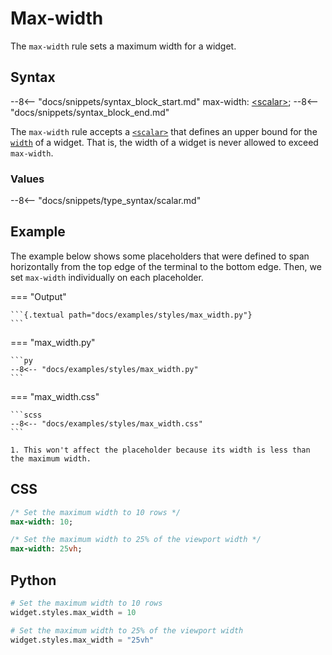 # Max-width

The `max-width` rule sets a maximum width for a widget.

## Syntax

--8<-- "docs/snippets/syntax_block_start.md"
max-width: <a href="../../css_types/scalar">&lt;scalar&gt;</a>;
--8<-- "docs/snippets/syntax_block_end.md"

The `max-width` rule accepts a [`<scalar>`](../../css_types/scalar) that defines an upper bound for the [`width`](./width) of a widget.
That is, the width of a widget is never allowed to exceed `max-width`.

### Values

--8<-- "docs/snippets/type_syntax/scalar.md"

## Example

The example below shows some placeholders that were defined to span horizontally from the top edge of the terminal to the bottom edge.
Then, we set `max-width` individually on each placeholder.

=== "Output"

    ```{.textual path="docs/examples/styles/max_width.py"}
    ```

=== "max_width.py"

    ```py
    --8<-- "docs/examples/styles/max_width.py"
    ```

=== "max_width.css"

    ```scss
    --8<-- "docs/examples/styles/max_width.css"
    ```

    1. This won't affect the placeholder because its width is less than the maximum width.

## CSS

```sass
/* Set the maximum width to 10 rows */
max-width: 10;

/* Set the maximum width to 25% of the viewport width */
max-width: 25vh;
```

## Python

```python
# Set the maximum width to 10 rows
widget.styles.max_width = 10

# Set the maximum width to 25% of the viewport width
widget.styles.max_width = "25vh"
```

